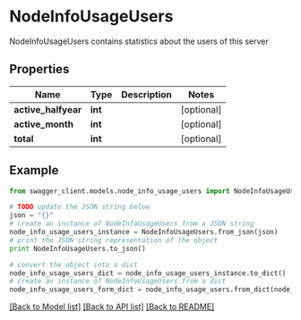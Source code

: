 # NodeInfoUsageUsers

NodeInfoUsageUsers contains statistics about the users of this server

## Properties
Name | Type | Description | Notes
------------ | ------------- | ------------- | -------------
**active_halfyear** | **int** |  | [optional] 
**active_month** | **int** |  | [optional] 
**total** | **int** |  | [optional] 

## Example

```python
from swagger_client.models.node_info_usage_users import NodeInfoUsageUsers

# TODO update the JSON string below
json = "{}"
# create an instance of NodeInfoUsageUsers from a JSON string
node_info_usage_users_instance = NodeInfoUsageUsers.from_json(json)
# print the JSON string representation of the object
print NodeInfoUsageUsers.to_json()

# convert the object into a dict
node_info_usage_users_dict = node_info_usage_users_instance.to_dict()
# create an instance of NodeInfoUsageUsers from a dict
node_info_usage_users_form_dict = node_info_usage_users.from_dict(node_info_usage_users_dict)
```
[[Back to Model list]](../README.md#documentation-for-models) [[Back to API list]](../README.md#documentation-for-api-endpoints) [[Back to README]](../README.md)


